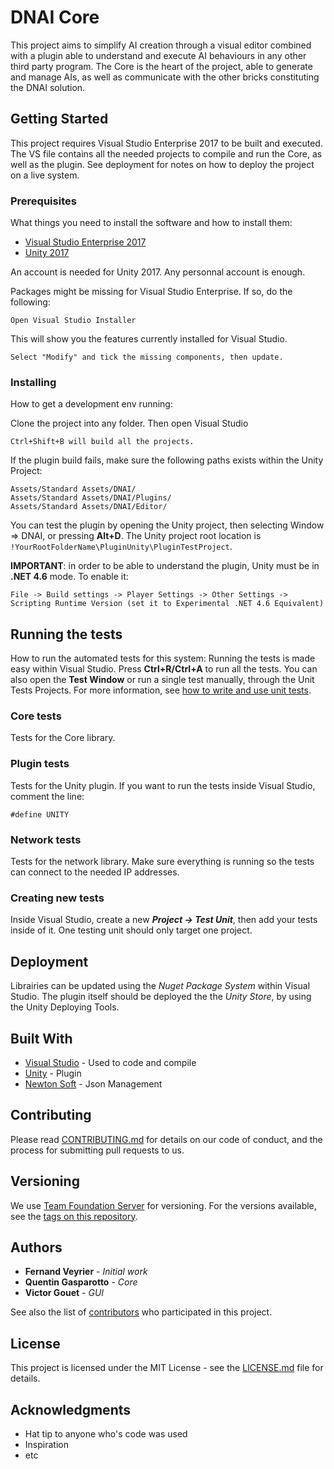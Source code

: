 # DNAI Core

This project aims to simplify AI creation through a visual editor combined with a plugin able to understand and execute AI behaviours in any other third party program.
The Core is the heart of the project, able to generate and manage AIs, as well as communicate with the other bricks constituting the DNAI solution.

## Getting Started

This project requires Visual Studio Enterprise 2017 to be built and executed. The VS file contains all the needed projects to compile and run the Core, as well as the plugin.
See deployment for notes on how to deploy the project on a live system.

### Prerequisites

What things you need to install the software and how to install them:

- [Visual Studio Enterprise 2017](https://duly-eip.visualstudio.com/Duly?line=15&lineStyle=plain&lineEnd=15&lineStartColumn=3&lineEndColumn=32)
- [Unity 2017](https://unity3d.com/)

An account is needed for Unity 2017. Any personnal account is enough.

Packages might be missing for Visual Studio Enterprise. If so, do the following:
```
Open Visual Studio Installer
```
This will show you the features currently installed for Visual Studio.
```
Select "Modify" and tick the missing components, then update.
```

### Installing

How to get a development env running:

Clone the project into any folder. Then open Visual Studio

```
Ctrl+Shift+B will build all the projects.
```

If the plugin build fails, make sure the following paths exists within the Unity Project:
```
Assets/Standard Assets/DNAI/
Assets/Standard Assets/DNAI/Plugins/
Assets/Standard Assets/DNAI/Editor/
```

You can test the plugin by opening the Unity project, then selecting Window => DNAI, or pressing **Alt+D**.
The Unity project root location is ```!YourRootFolderName\PluginUnity\PluginTestProject```.

**IMPORTANT**: in order to be able to understand the plugin, Unity must be in **.NET 4.6** mode. To enable it:
```
File -> Build settings -> Player Settings -> Other Settings -> Scripting Runtime Version (set it to Experimental .NET 4.6 Equivalent)
```

## Running the tests

How to run the automated tests for this system:
Running the tests is made easy within Visual Studio. Press **Ctrl+R/Ctrl+A** to run all the tests.
You can also open the **Test Window** or run a single test manually, through the Unit Tests Projects. For more information, see [how to write and use unit tests](https://msdn.microsoft.com/en-us/library/hh694602.aspx).

### Core tests

Tests for the Core library.

### Plugin tests

Tests for the Unity plugin. If you want to run the tests inside Visual Studio, comment the line:

```
#define UNITY
```

### Network tests

Tests for the network library. Make sure everything is running so the tests can connect to the needed IP addresses.

### Creating new tests

Inside Visual Studio, create a new ***Project -> Test Unit***, then add your tests inside of it. One testing unit should only target one project.

## Deployment

Librairies can be updated using the *Nuget Package System* within Visual Studio. The plugin itself should be deployed the the *Unity Store*, by using the Unity Deploying Tools.

## Built With

* [Visual Studio](http://www.dropwizard.io/1.0.2/docs/) - Used to code and compile
* [Unity](https://maven.apache.org/) - Plugin
* [Newton Soft](https://rometools.github.io/rome/) - Json Management

## Contributing

Please read [CONTRIBUTING.md](https://gist.github.com/PurpleBooth/b24679402957c63ec426) for details on our code of conduct, and the process for submitting pull requests to us.

## Versioning

We use [Team Foundation Server](https://www.visualstudio.com/team-services/) for versioning. For the versions available, see the [tags on this repository](https://github.com/your/project/tags). 

## Authors

* **Fernand Veyrier** - *Initial work*
* **Quentin Gasparotto** - *Core*
* **Victor Gouet** - *GUI*

See also the list of [contributors](https://github.com/your/project/contributors) who participated in this project.

## License

This project is licensed under the MIT License - see the [LICENSE.md](LICENSE.md) file for details.

## Acknowledgments

* Hat tip to anyone who's code was used
* Inspiration
* etc
